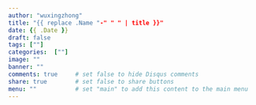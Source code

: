 ```yaml
---
author: "wuxingzhong"
title: "{{ replace .Name "-" " " | title }}"
date: {{ .Date }}
draft: false
tags: [""]
categories:  [""]
image: ""
banner: ""
comments: true     # set false to hide Disqus comments
share: true        # set false to share buttons
menu: ""           # set "main" to add this content to the main menu
---
```


